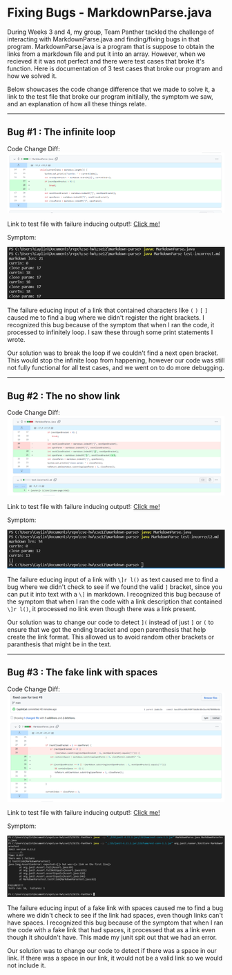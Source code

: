 # Fixing Bugs - MarkdownParse.java
During Weeks 3 and 4, my group, Team Panther tackled the challenge of interacting with MarkdownParse.java and finding/fixing bugs in that program. MarkdownParse.java is a program that is suppose to obtain the links from a markdown file and put it into an array. However, when we recieved it it was not perfect and there were test cases that broke it's function. Here is documentation of 3 test cases that broke our program and how we solved it.

Below showcases the code change difference that we made to solve it, a link to the test file that broke our program initilally, the symptom we saw, and an explanation of how all these things relate.

---
## Bug #1 : The infinite loop

Code Change Diff:
![Image](/labReport2Images/fixingloop.PNG) 


Link to test file with failure inducing output!: [Click me!](https://github.com/CaylinCat/markdown-parse/blob/main/test-incorrect.md)

Symptom:

![Image](/labReport2Images/showingfirsterror.PNG) 

The failure educing input of a link that contained characters like `(` `)` `[` `]` caused me to find a bug where we didn't register the right brackets. 
I recognized this bug because of the symptom that when I ran the code, it processed to infinitely loop. I saw these through some print statements I wrote.

Our solution was to break the loop if we couldn't find a next open bracket. This would stop the infinite loop from happening, however our code was still not fully functional for all test cases, and we went on to do more debugging.

---
## Bug #2 : The no show link

Code Change Diff:
![Image](/labReport2Images/fixedtest1.PNG) 


Link to test file with failure inducing output!: [Click me!](https://github.com/CaylinCat/markdown-parse/blob/main/test-incorrect2.md)

Symptom:

![Image](/labReport2Images/failure2.PNG) 

The failure educing input of a link with `\]r l()` as text caused me to find a bug where we didn't check to see if we found the valid `]` bracket, since you can put it into text with a `\]` in markdown. 
I recognized this bug because of the symptom that when I ran the code with a link description that contained `\]r l()`, it processed no link even though there was a link present.

Our solution was to change our code to detect `](` instead of just `]` or `(` to ensure that we got the ending bracket and open parenthesis that help create the link format. This allowed us to avoid random other brackets or paranthesis that might be in the text.

---
## Bug #3 : The fake link with spaces

Code Change Diff:
![Image](/labReport2Images/fixedtest3.PNG) 


Link to test file with failure inducing output!: [Click me!](https://github.com/CaylinCat/CSE15L-Panther/blob/main/test-file8.md)

Symptom:

![Image](/labReport2Images/bug3incode.PNG) 

The failure educing input of a fake link with spaces caused me to find a bug where we didn't check to see if the link had spaces, even though links can't have spaces. 
I recognized this bug because of the symptom that when I ran the code with a fake link that had spaces, it processed that as a link even though it shouldn't have. This made my junit spit out that we had an error.

Our solution was to change our code to detect if there was a space in our link. If there was a space in our link, it would not be a valid link so we would not include it.




